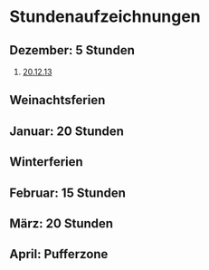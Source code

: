 # Stundenaufzeichnungen

## Dezember: 5 Stunden
1. [20.12.13](13_12_20.md)

## Weinachtsferien

## Januar: 20 Stunden

## Winterferien

## Februar: 15 Stunden

## März: 20 Stunden

## April: Pufferzone
